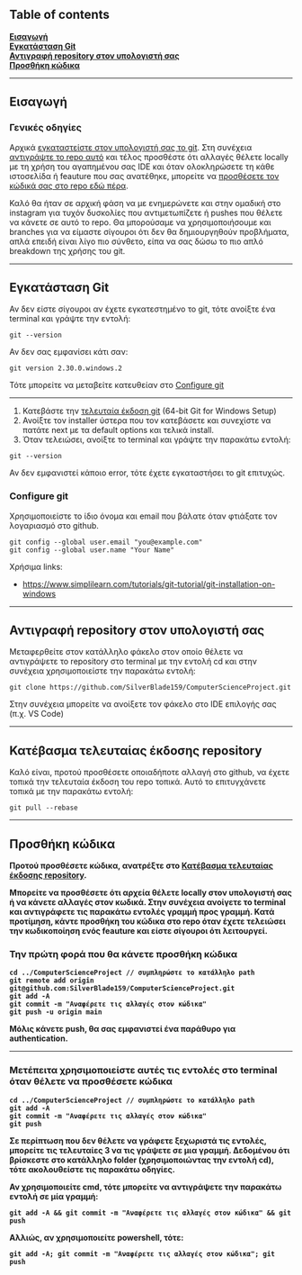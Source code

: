 ## Table of contents

**[Εισαγωγή](#εισαγωγή)**<br>
**[Εγκατάσταση Git](#εγκατάσταση-git)**<br>
**[Αντιγραφή repository στον υπολογιστή σας](#αντιγραφή-repository-στον-υπολογιστή-σας)**<br>
**[Προσθήκη κώδικα](#προσθήκη-κώδικα)**<br>

---

## Εισαγωγή

### Γενικές οδηγίες

Αρχικά [εγκαταστείστε στον υπολογιστή σας το git](#εγκατάσταση-git). Στη συνέχεια [αντιγράψτε το repo αυτό](#αντιγραφή-repository-στον-υπολογιστή-σας) και τέλος προσθέστε ότι αλλαγές θέλετε locally με τη χρήση του αγαπημένου σας IDE και όταν ολοκληρώσετε τη κάθε ιστοσελίδα ή feauture που σας ανατέθηκε, μπορείτε να [προσθέσετε τον κώδικά σας στο repo εδώ πέρα](#προσθήκη-κώδικα).

Καλό θα ήταν σε αρχική φάση να με ενημερώνετε και στην ομαδική στο instagram για τυχόν δυσκολίες που αντιμετωπίζετε ή pushes που θέλετε να κάνετε σε αυτό το repo. Θα μπορούσαμε να χρησιμοποιήσουμε και branches για να είμαστε σίγουροι ότι δεν θα δημιουργηθούν προβλήματα, απλά επειδή είναι λίγο πιο σύνθετο, είπα να σας δώσω το πιο απλό breakdown της χρήσης του git.

---

## Εγκατάσταση Git

Αν δεν είστε σίγουροι αν έχετε εγκατεστημένο το git, τότε ανοίξτε ένα terminal και γράψτε την εντολή:

```
git --version
```

Αν δεν σας εμφανίσει κάτι σαν:

```
git version 2.30.0.windows.2
```

Τότε μπορείτε να μεταβείτε κατευθείαν στo [Configure git](#configure-git)

---

1. Κατεβάστε την [τελευταία έκδοση git](https://git-scm.com/downloads) (64-bit Git for Windows Setup)
2. Ανοίξτε τον installer ύστερα που τον κατεβάσετε και συνεχίστε να πατάτε next με τα default options και τελικά install.
3. Όταν τελειώσει, ανοίξτε το terminal και γράψτε την παρακάτω εντολή:

```
git --version
```

Αν δεν εμφανιστεί κάποιο error, τότε έχετε εγκαταστήσει το git επιτυχώς.

### Configure git

Χρησιμοποιείστε το ίδιο όνομα και email που βάλατε όταν φτιάξατε τον λογαριασμό στο github.

```
git config --global user.email "you@example.com"
git config --global user.name "Your Name"
```

Χρήσιμα links:

- https://www.simplilearn.com/tutorials/git-tutorial/git-installation-on-windows

---

## Αντιγραφή repository στον υπολογιστή σας

Μεταφερθείτε στον κατάλληλο φάκελο στον οποίο θέλετε να αντιγράψετε το repository στο terminal με την εντολή cd και στην συνέχεια χρησιμοποιείστε την παρακάτω εντολή:

```
git clone https://github.com/SilverBlade159/ComputerScienceProject.git
```

Στην συνέχεια μπορείτε να ανοίξετε τον φάκελο στο IDE επιλογής σας (π.χ. VS Code)

---

## Κατέβασμα τελευταίας έκδοσης repository

Καλό είναι, προτού προσθέσετε οποιαδήποτε αλλαγή στο github, να έχετε τοπικά την τελευταία έκδοση του repo τοπικά. Αυτό το επιτυγχάνετε τοπικά με την παρακάτω εντολή:

```
git pull --rebase
```

---

## Προσθήκη κώδικα

<b>Προτού προσθέσετε κώδικα, ανατρέξτε στο [Κατέβασμα τελευταίας έκδοσης repository](#κατέβασμα-τελευταίας-έκδοσης-repository).<b>

Μπορείτε να προσθέσετε ότι αρχεία θέλετε locally στον υπολογιστή σας ή να κάνετε αλλαγές στον κωδικά. Στην συνέχεια ανοίγετε το terminal και αντιγράφετε τις παρακάτω εντολές γραμμή προς γραμμή. Κατά προτίμηση, κάντε προσθήκη του κώδικα στο repo όταν έχετε τελειώσει την κωδικοποίηση ενός feauture και είστε σίγουροι ότι λειτουργεί.

### Την πρώτη φορά που θα κάνετε προσθήκη κώδικα

```
cd ../ComputerScienceProject // συμπληρώστε το κατάλληλο path
git remote add origin git@github.com:SilverBlade159/ComputerScienceProject.git
git add -A
git commit -m "Αναφέρετε τις αλλαγές στον κώδικα"
git push -u origin main
```

Μόλις κάνετε push, θα σας εμφανιστεί ένα παράθυρο για authentication.

---

### Μετέπειτα χρησιμοποιείστε αυτές τις εντολές στο terminal όταν θέλετε να προσθέσετε κώδικα

```
cd ../ComputerScienceProject // συμπληρώστε το κατάλληλο path
git add -A
git commit -m "Αναφέρετε τις αλλαγές στον κώδικα"
git push
```

Σε περίπτωση που δεν θέλετε να γράφετε ξεχωριστά τις εντολές, μπορείτε τις τελευταίες 3 να τις γράψετε σε μια γραμμή. Δεδομένου ότι βρίσκεστε στο κατάλληλο folder (χρησιμοποιώντας την εντολή cd), τότε ακολουθείστε τις παρακάτω οδηγίες.

Αν χρησιμοποιείτε cmd, τότε μπορείτε να αντιγράψετε την παρακάτω εντολή σε μία γραμμή:

```
git add -A && git commit -m "Αναφέρετε τις αλλαγές στον κώδικα" && git push
```

Αλλιώς, αν χρησιμοποιείτε powershell, τότε:

```
git add -A; git commit -m "Αναφέρετε τις αλλαγές στον κώδικα"; git push
```
